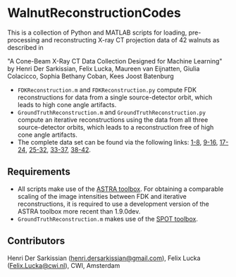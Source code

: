 # WalnutReconstructionCodes
This is a collection of Python and MATLAB scripts for loading, pre-processing and 
reconstructing X-ray CT projection data of 42 walnuts as described in

"A Cone-Beam X-Ray CT Data Collection Designed for Machine Learning" by
Henri Der Sarkissian, Felix Lucka, Maureen van Eijnatten,
Giulia Colacicco, Sophia Bethany Coban, Kees Joost Batenburg

* `FDKReconstruction.m` and `FDKReconstruction.py` compute FDK reconstructions for data from a single source-detector orbit, which leads to high cone angle artifacts.
* `GroundTruthReconstruction.m` and `GroundTruthReconstruction.py` compute an iterative reconstructions using the data from all three source-detector orbits, which leads to a reconstruction free of high cone angle artifacts.
* The complete data set can be found via the following links: [1-8](https://doi.org/10.5281/zenodo.2686725), [9-16](https://doi.org/10.5281/zenodo.2686970), [17-24](https://doi.org/10.5281/zenodo.2687386), [25-32](https://doi.org/10.5281/zenodo.2687634), [33-37](https://doi.org/10.5281/zenodo.2687896), [38-42](https://doi.org/10.5281/zenodo.2688111).

## Requirements

* All scripts make use of the [ASTRA toolbox](www.astra-toolbox.com). For obtaining a comparable scaling of the image intensities between FDK and iterative reconstructions, it is required to use a development version of the ASTRA toolbox more recent than 1.9.0dev.
* `GroundTruthReconstruction.m` makes use of the [SPOT toolbox](http://www.cs.ubc.ca/labs/scl/spot/).

## Contributors

Henri Der Sarkissian (henri.dersarkissian@gmail.com), Felix Lucka (Felix.Lucka@cwi.nl), CWI, Amsterdam
